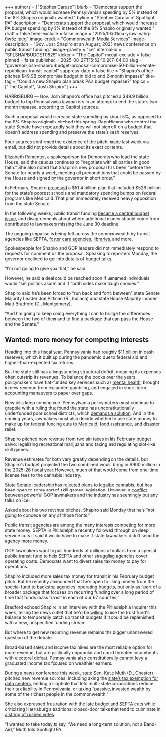 +++
authors = ["Stephen Caruso"]
blurb = "Democrats support the proposal, which would increase Pennsylvania’s spending by 5% instead of the 8% Shapiro originally wanted."
byline = "Stephen Caruso of Spotlight PA"
description = "Democrats support the proposal, which would increase PA budget spending by 5% instead of the 8% Shapiro originally wanted."
draft = false
feed-exclude = false
image = "2025/08/01ma-yrbw-eahq-0w5z.jpeg"
image-credit = "Commonwealth Media Services"
image-description = "Gov. Josh Shapiro at an August, 2025 news conference on public transit funding."
image-gravity = "ce"
internal-id = "SPLSHAPBUDGET0825"
kicker = "The Capitol"
modal-exclude = false
pinned = false
published = 2025-08-27T15:52:10.207-04:00
slug = "governor-josh-shapiro-budget-proposal-compromise-50-billion-senate-republican-transit-capitol"
suppress-date = false
title = "Shapiro’s office pitches $49.9B compromise budget in bid to end 2-month impasse"
title-tag = "Could a new Shapiro plan break PA’s budget impasse?"
topics = ["The Capitol", "Josh Shapiro"]
+++

HARRISBURG — Gov. Josh Shapiro’s office has pitched a $49.9 billion budget to top Pennsylvania lawmakers in an attempt to end the state’s two-month impasse, according to Capitol sources.

Such a proposal would increase state spending by about 5%, as opposed to the 8% Shapiro originally pitched this spring. Republicans who control the state Senate have repeatedly said they will not sign off on a budget that doesn’t address spending and preserve the state’s cash reserves.<br/>

Four sources confirmed the existence of the pitch, made last week via email, but did not provide details about its exact contents.

Elizabeth Rementer, a spokesperson for Democrats who lead the state House, said the caucus continues to “negotiate with all parties in good faith.” She also noted that Shapiro’s new proposal has been “before the Senate for nearly a week, meeting all preconditions that could be passed by the House and signed by the governor in short order.”

In February, Shapiro <a href="https://www.spotlightpa.org/statecollege/2025/02/pennsylvania-shapiro-budget-rural-hospitals-medicaid-medicare-health-care-agriculture-outdoor-recreation/">proposed</a> a $51.4 billion plan that included $526 million for the state’s poorest schools and mandatory spending bumps on federal programs like Medicaid. That plan immediately received heavy opposition from the state Senate.

In the following weeks, public transit funding <a href="https://www.spotlightpa.org/news/2025/08/pennsylvania-budget-impasse-septa-transit-funding-joe-pittman-state-senate-capitol/">became a central budget issue</a>, and disagreements about where additional money should come from contributed to lawmakers missing the June 30 deadline.

The ongoing impasse is being felt across the commonwealth by transit agencies like SEPTA, <a href="https://www.spotlightpa.org/news/2025/08/budget-impasse-pennsylvania-funding-libraries-foster-care-schools-capitol/">foster care agencies, libraries</a>, and more.

Spokespeople for Shapiro and GOP leaders did not immediately respond to requests for comment on the proposal. Speaking to reporters Monday, the governor declined to get into details of budget talks.

“I’m not going to give you that,” he said.

However, he said a deal could be reached soon if unnamed individuals would “set politics aside” and if “both sides make tough choices.”

Shapiro said he’s been forced to “run back and forth between” state Senate Majority Leader Joe Pittman (R., Indiana) and state House Majority Leader Matt Bradford (D., Montgomery).

“And I&#39;m going to keep doing everything I can to bridge the differences between the two of them and to find a package that can pass the House and the Senate.”

## Wanted: more money for competing interests

Heading into this fiscal year, Pennsylvania had roughly $11 billion in cash reserves, which it built up during the pandemic due to federal aid and higher-than-expected tax returns.

But the state still has a longstanding structural deficit, meaning its expenses often outstrip its revenues. To balance the books over the years, policymakers have flat-funded key services such as <a href="https://www.spotlightpa.org/news/2025/07/pennsylvania-community-mental-health-crisis-funding-olmstead-implementation-health/">mental health</a>, brought in new revenue from expanded gambling, and engaged in short-term accounting maneuvers to paper over gaps.

New bills keep coming due. Pennsylvania policymakers must continue to grapple with a ruling that found the state has unconstitutionally underfunded poor school districts, which <a href="https://www.spotlightpa.org/news/2025/03/pennsylvania-school-aid-distribution-controversy/">demands a solution</a>. And in the coming years, lawmakers must also decide whether to use state money to make up for federal funding cuts to <a href="https://www.spotlightpa.org/statecollege/2025/07/medicaid-pennsylvania-trump-federal-budget-rural-hospitals/">Medicaid</a>, <a href="https://www.spotlightpa.org/news/2025/07/trump-big-beautiful-bill-snap-food-stamps-pennsylvania/">food assistance</a>, and disaster relief.

Shapiro pitched new revenue from two sin taxes in his February budget salvo: legalizing recreational marijuana and taxing and regulating slot-like skill games.

Revenue estimates for both vary greatly depending on the details, but Shapiro’s budget projected the two combined would bring in $900 million in the 2025-26 fiscal year. However, much of that would come from one-time license fees to the cannabis industry.

State Senate leadership has <a href="https://www.spotlightpa.org/news/2025/05/pennsylvania-state-store-legal-weed-rejected/">rejected</a> plans to legalize cannabis, but has been open to some sort of skill games legislation. However, a <a href="https://www.spotlightpa.org/news/2025/08/pennsylvania-budget-impasse-septa-transit-funding-joe-pittman-state-senate-capitol/#:~:text=Last%20month%2C%20conflicts,as%20a%20client.">conflict</a> between powerful GOP lawmakers and the industry has seemingly put any talks on ice.

Asked about his two revenue pitches, Shapiro said Monday that he’s “not going to concede on any of those fronts.”

Public transit agencies are among the many interests competing for more state money. SEPTA in Philadelphia recently followed through on deep service cuts it said it would have to make if state lawmakers didn’t send the agency more money.

GOP lawmakers want to pull hundreds of millions of dollars from a special public transit fund to help SEPTA and other struggling agencies cover operating costs. Democrats want to divert sales tax money to pay for operations.

Shapiro included more sales tax money for transit in his February budget pitch. But he recently announced that he’s open to using money from the special fund to backstop agencies’ operating budgets, but only as “part of a broader package that focuses on recurring funding over a long period of time that funds mass transit in each of our 67 counties.”

Bradford echoed Shapiro in an interview with the Philadelphia Inquirer this week, telling the news outlet that he&#39;d be <a href="https://www.inquirer.com/politics/pennsylvania/matt-bradford-public-transportation-trust-fund-20250827.html">willing</a> to use the trust fund&#39;s balance to temporarily patch up transit budgets if it could be replenished with a new, unspecified funding stream.

But where to get new recurring revenue remains the bigger unanswered question of the debate.

Broad-based sales and income tax hikes are the most reliable option for more revenue, but are politically unpopular and could threaten incumbents with electoral defeat. Pennsylvania also constitutionally cannot levy a graduated income tax focused on wealthier earners.

During a news conference this week, state Sen. Katie Muth (D., Chester) pitched new revenue sources, including axing the <a href="https://www.spotlightpa.org/news/2025/06/amazon-data-centers-pennsylvania-tax-break-energy-grid/">state’s tax exemption for data centers</a>, ending a loophole that lets multi-state corporations reduce their tax liability in Pennsylvania, or taxing “passive, invested wealth by some of the richest people in the commonwealth.”

She also expressed frustration with the late budget and SEPTA cuts while criticizing Harrisburg’s traditional closed-door talks that tend to culminate in <a href="https://www.spotlightpa.org/news/2025/07/how-harrisburg-works-vehicle-bill-budget-deal-pennsylvania/">a string of rushed votes</a>.

“I wanted to take today to say, ‘We need a long-term solution, not a Band-Aid,” Muth told Spotlight PA.

